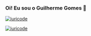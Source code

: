 ### Oi! Eu sou o Guilherme Gomes 👋

[![iuricode](https://github-readme-stats.vercel.app/api?username=Tay4ang&theme=tokyonight)](https://github.com/anuraghazra/github-readme-stats)

[![iuricode](https://github-readme-stats.vercel.app/api/top-langs/?username=Tay4ang&layout=compact&theme=tokyonight)](https://github.com/anuraghazra/github-readme-stats)
